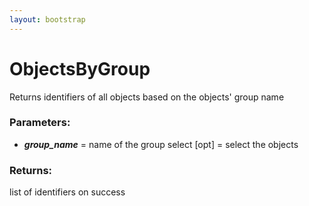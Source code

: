 ```yaml
---
layout: bootstrap
---
```


# ObjectsByGroup

Returns identifiers of all objects based on the objects' group name
        

### Parameters:

- ***group_name*** = name of the group
select [opt] = select the objects
        

### Returns:


list of identifiers on success
        
